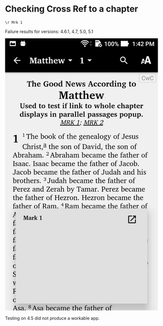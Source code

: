 # Checking Cross Ref to a chapter

```
\r Mrk 1
```
Failure results for versions: 4.6.1, 4.7, 5.0, 5.1

![failed result](images/CrossRefToWholeChapter.jpg)

Testing on 4.5 did not produce a workable app.

